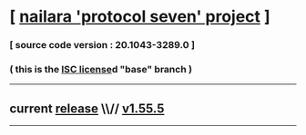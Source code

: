 
# [ [nailara 'protocol seven' project](http://src.nailara.net/) ]

### [ source code version : 20.1043-3289.0 ]

### ( this is the [ISC license](license)d "base" branch )
---
## current [release](https://github.com/anotherlink/nailara/releases) \\\\// [v1.55.5](https://github.com/anotherlink/nailara/releases/tag/v1.55.5)
---
